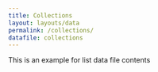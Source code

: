 ```yaml
---
title: Collections
layout: layouts/data
permalink: /collections/
datafile: collections
---
```


This is an example for list data file contents
